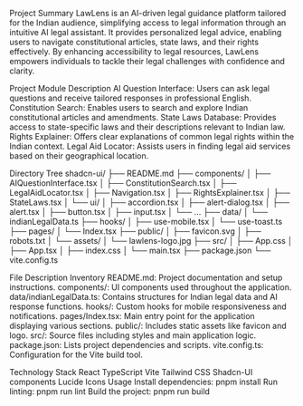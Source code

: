 Project Summary
LawLens is an AI-driven legal guidance platform tailored for the Indian audience, simplifying access to legal information through an intuitive AI legal assistant. It provides personalized legal advice, enabling users to navigate constitutional articles, state laws, and their rights effectively. By enhancing accessibility to legal resources, LawLens empowers individuals to tackle their legal challenges with confidence and clarity.

Project Module Description
AI Question Interface: Users can ask legal questions and receive tailored responses in professional English.
Constitution Search: Enables users to search and explore Indian constitutional articles and amendments.
State Laws Database: Provides access to state-specific laws and their descriptions relevant to Indian law.
Rights Explainer: Offers clear explanations of common legal rights within the Indian context.
Legal Aid Locator: Assists users in finding legal aid services based on their geographical location.

Directory Tree
shadcn-ui/
├── README.md
├── components/
│   ├── AIQuestionInterface.tsx
│   ├── ConstitutionSearch.tsx
│   ├── LegalAidLocator.tsx
│   ├── Navigation.tsx
│   ├── RightsExplainer.tsx
│   ├── StateLaws.tsx
│   └── ui/
│       ├── accordion.tsx
│       ├── alert-dialog.tsx
│       ├── alert.tsx
│       ├── button.tsx
│       ├── input.tsx
│       └── ...
├── data/
│   └── indianLegalData.ts
├── hooks/
│   ├── use-mobile.tsx
│   └── use-toast.ts
├── pages/
│   └── Index.tsx
├── public/
│   ├── favicon.svg
│   ├── robots.txt
│   └── assets/
│       └── lawlens-logo.jpg
├── src/
│   ├── App.css
│   ├── App.tsx
│   ├── index.css
│   └── main.tsx
├── package.json
└── vite.config.ts

File Description Inventory
README.md: Project documentation and setup instructions.
components/: UI components used throughout the application.
data/indianLegalData.ts: Contains structures for Indian legal data and AI response functions.
hooks/: Custom hooks for mobile responsiveness and notifications.
pages/Index.tsx: Main entry point for the application displaying various sections.
public/: Includes static assets like favicon and logo.
src/: Source files including styles and main application logic.
package.json: Lists project dependencies and scripts.
vite.config.ts: Configuration for the Vite build tool.

Technology Stack
React
TypeScript
Vite
Tailwind CSS
Shadcn-UI components
Lucide Icons
Usage
Install dependencies: pnpm install
Run linting: pnpm run lint
Build the project: pnpm run build
